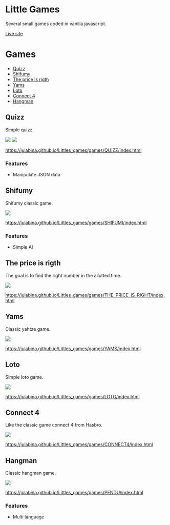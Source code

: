 # Little Games 

Several small games coded in vanilla javascript.

[Live site](https://julabina.github.io/Littles_games/)

# Games 

- [Quizz](#quizz)
- [Shifumy](#shifumy)
- [The price is rigth](#the-price-is-rigth)
- [Yams](#yams)
- [Loto](#loto)
- [Connect 4](#connect-4)
- [Hangman](#hangman)

## Quizz

Simple quizz.

![](./assets/screenshot/screenQ1.png)
![](./assets/screenshot/screenQ2.png)

<https://julabina.github.io/Littles_games/games/QUIZZ/index.html>

### Features

- Manipulate JSON data 

## Shifumy

Shifumy classic game.

![](./assets/screenshot/screenShi1.png)

<https://julabina.github.io/Littles_games/games/SHIFUMI/index.html>

### Features

- Simple AI

## The price is rigth

The goal is to find the right number in the allotted time.

![](./assets/screenshot/screenPrice2.png)

<https://julabina.github.io/Littles_games/games/THE_PRICE_IS_RIGHT/index.html>

## Yams

Classic yahtze game.

![](./assets/screenshot/screenYams.png)

<https://julabina.github.io/Littles_games/games/YAMS/index.html>

## Loto

Simple loto game.

![](./assets/screenshot/screenLoto.png)

<https://julabina.github.io/Littles_games/games/LOTO/index.html>

## Connect 4

Like the classic game connect 4 from Hasbro.

![](./assets/screenshot/screenConnect.png)

<https://julabina.github.io/Littles_games/games/CONNECT4/index.html>

## Hangman

Classic hangman game.

![](./assets/screenshot/screenPendu.png)

<https://julabina.github.io/Littles_games/games/PENDU/index.html>

### Features

- Multi language